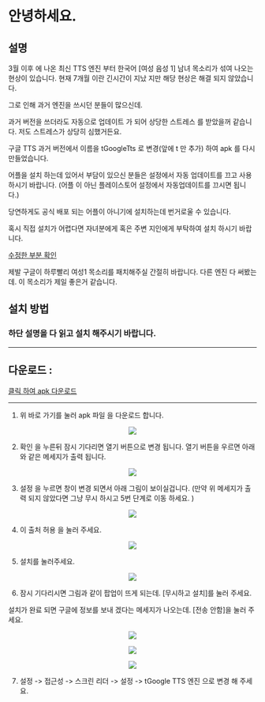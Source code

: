 # 안녕하세요. 

## 설명 

3월 이후 에 나온 최신 TTS 엔진 부터 한국어 [여성 음성 1] 남녀 목소리가 섞여 나오는 현상이 있습니다. 
현재 7개월 이란 긴시간이 지났 지만 해당 현상은 해결 되지 않았습니다. 

그로 인해 과거 엔진을 쓰시던 분들이 많으신데. 

과거 버전을 쓰더라도 자동으로 업데이트 가 되어 상당한 스트레스 를 받았을꺼 같습니다. 저도 스트레스가 상당히 심했거든요. 

구글 TTS 과거 버전에서 이름을 tGoogleTts 로 변경(앞에 t 만 추가) 하여 apk 를 다시 만들었습니다. 

어플을 설치 하는데 있어서 부담이 있으신 분들은 설정에서 자동 업데이트를 끄고 사용하시기 바랍니다. (어플 이 아닌 플레이스토어 설정에서 자동업데이트를 끄시면 됩니다.)

당연하게도 공식 배포 되는 어플이 아니기에 설치하는데 번거로울 수 있습니다. 

혹시 직접 설치가 어렵다면 자녀분에게 혹은 주변 지인에게 부탁하여 설치 하시기 바랍니다. 

[수정한 부분 확인](https://github.com/khjde1207/openTextView/blob/main/datas/ttsapk/backup.txt)

제발 구글이 하루빨리 여성1 목소리를 패치해주실 간절히 바랍니다. 다른 엔진 다 써봤는데. 이 목소리가 제일 좋은거 같습니다. 

## 설치 방법 

### 하단 설명을 다 읽고 설치 해주시기 바랍니다. 


---
## 다운로드 : 
[클릭 하여 apk 다운로드](https://github.com/khjde1207/openTextView/raw/main/datas/ttsapk/tgoogle-tts.apk)

---
1. 위 바로 가기를 눌러 apk 파일 을 다운로드 합니다. 

<p align='center'>
    <img src="https://github.com/khjde1207/openTextView/raw/main/datas/ttsapk/img/1.png" />
</p>

2. 확인 을 누른뒤 잠시 기다리면 열기 버튼으로 변경 됩니다. 열기 버튼을 우르면 아래와 같은 메세지가 출력 됩니다. 

<p align='center'>
    <img src="https://github.com/khjde1207/openTextView/raw/main/datas/ttsapk/img/2.png" />
</p>

3. 설정 을 누르면 창이 변경 되면서 아래 그림이 보이실겁니다. (만약 위 메세지가 출력 되지 않았다면 그냥 무시 하시고 5번 단계로 이동 하세요. )

<p align='center'>
    <img src="https://github.com/khjde1207/openTextView/raw/main/datas/ttsapk/img/3.png" />
</p>

4. 이 출처 허용 을 눌러 주세요. 


<p align='center'>
    <img src="https://github.com/khjde1207/openTextView/raw/main/datas/ttsapk/img/4.png" />
</p>

5. 설치를 눌러주세요. 

<p align='center'>
    <img src="https://github.com/khjde1207/openTextView/raw/main/datas/ttsapk/img/5.png" />
</p>

6. 잠시 기다리시면 그림과 같이 팝업이 뜨게 되는데. [무시하고 설치]를 눌러 주세요.

설치가 완료 되면 구글에 정보를 보내 겠다는 메세지가 나오는데. [전송 안함]을 눌러 주세요. 


<p align='center'>
    <img src="https://github.com/khjde1207/openTextView/raw/main/datas/ttsapk/img/6.png" />
</p>

<p align='center'>
    <img src="https://github.com/khjde1207/openTextView/raw/main/datas/ttsapk/img/7.png" />
</p>

<p align='center'>
    <img src="https://github.com/khjde1207/openTextView/raw/main/datas/ttsapk/img/8.png" />
</p>

7. 설정 -> 접근성 -> 스크린 리더 -> 설정 -> tGoogle TTS 엔진 으로 변경 해 주세요.